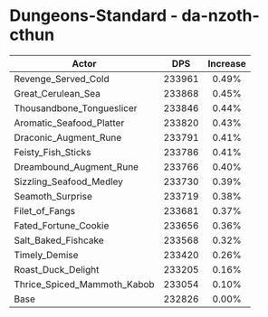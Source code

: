 # Dungeons-Standard - da-nzoth-cthun
| Actor | DPS | Increase |
|---|:---:|:---:|
|Revenge_Served_Cold|233961|0.49%|
|Great_Cerulean_Sea|233868|0.45%|
|Thousandbone_Tongueslicer|233846|0.44%|
|Aromatic_Seafood_Platter|233820|0.43%|
|Draconic_Augment_Rune|233791|0.41%|
|Feisty_Fish_Sticks|233786|0.41%|
|Dreambound_Augment_Rune|233766|0.40%|
|Sizzling_Seafood_Medley|233730|0.39%|
|Seamoth_Surprise|233719|0.38%|
|Filet_of_Fangs|233681|0.37%|
|Fated_Fortune_Cookie|233656|0.36%|
|Salt_Baked_Fishcake|233568|0.32%|
|Timely_Demise|233420|0.26%|
|Roast_Duck_Delight|233205|0.16%|
|Thrice_Spiced_Mammoth_Kabob|233054|0.10%|
|Base|232826|0.00%|
